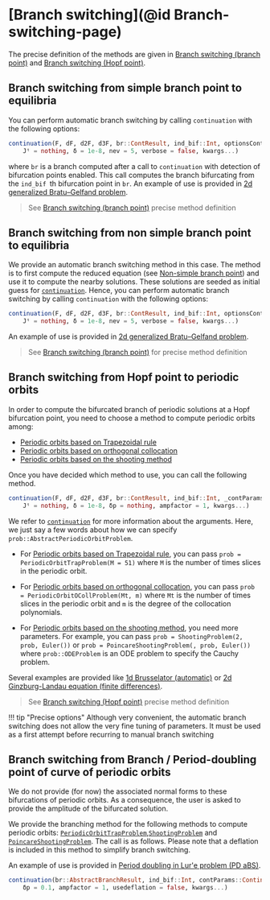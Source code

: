 # [Branch switching](@id Branch-switching-page)

The precise definition of the methods are given in [Branch switching (branch point)](@ref) and [Branch switching (Hopf point)](@ref).

## Branch switching from simple branch point to equilibria

You can perform automatic branch switching by calling `continuation` with the following options:

```julia
continuation(F, dF, d2F, d3F, br::ContResult, ind_bif::Int, optionsCont::ContinuationPar;
	Jᵗ = nothing, δ = 1e-8, nev = 5, verbose = false, kwargs...)
```

where `br` is a branch computed after a call to `continuation` with detection of bifurcation points enabled. This call computes the branch bifurcating from the `ind_bif `th bifurcation point in `br`. An example of use is provided in [2d generalized Bratu–Gelfand problem](@ref).

> See [Branch switching (branch point)](@ref) precise method definition

## Branch switching from non simple branch point to equilibria

We provide an automatic branch switching method in this case. The method is to first compute the reduced equation (see [Non-simple branch point](@ref)) and use it to compute the nearby solutions. These solutions are seeded as initial guess for [`continuation`](@ref). Hence, you can perform automatic branch switching by calling `continuation` with the following options:

```julia
continuation(F, dF, d2F, d3F, br::ContResult, ind_bif::Int, optionsCont::ContinuationPar;
	Jᵗ = nothing, δ = 1e-8, nev = 5, verbose = false, kwargs...)
```

An example of use is provided in [2d generalized Bratu–Gelfand problem](@ref).

> See [Branch switching (branch point)](@ref) for precise method definition

## Branch switching from Hopf point to periodic orbits

In order to compute the bifurcated branch of periodic solutions at a Hopf bifurcation point, you need to choose a method to compute periodic orbits among:

- [Periodic orbits based on Trapezoidal rule](@ref)
- [Periodic orbits based on orthogonal collocation](@ref)
- [Periodic orbits based on the shooting method](@ref)

Once you have decided which method to use, you can call the following method.

```julia
continuation(F, dF, d2F, d3F, br::ContResult, ind_bif::Int, _contParams::ContinuationPar, prob::AbstractPeriodicOrbitProblem ;
	Jᵗ = nothing, δ = 1e-8, δp = nothing, ampfactor = 1, kwargs...)
```

We refer to [`continuation`](@ref) for more information about the arguments. Here, we just say a few words about how we can specify `prob::AbstractPeriodicOrbitProblem`. 

- For [Periodic orbits based on Trapezoidal rule](@ref), you can pass `prob = PeriodicOrbitTrapProblem(M = 51)` where `M` is the number of times slices in the periodic orbit. 

- For [Periodic orbits based on orthogonal collocation](@ref), you can pass `prob = PeriodicOrbitOCollProblem(Mt, m)` where `Mt` is the number of times slices in the periodic orbit and `m` is the degree of the collocation polynomials. 

- For [Periodic orbits based on the shooting method](@ref), you need more parameters. For example, you can pass `prob = ShootingProblem(2, prob, Euler())` or `prob = PoincareShootingProblem(, prob, Euler())` where `prob::ODEProblem` is an ODE problem to specify the Cauchy problem.

Several examples are provided like [1d Brusselator (automatic)](@ref) or [2d Ginzburg-Landau equation (finite differences)](@ref).

> See [Branch switching (Hopf point)](@ref) precise method definition

!!! tip "Precise options"
    Although very convenient, the automatic branch switching does not allow the very fine tuning of parameters. It must be used as a first attempt before recurring to manual branch switching
    
## Branch switching from Branch / Period-doubling point of curve of periodic orbits

We do not provide (for now) the associated normal forms to these bifurcations of periodic orbits. As a consequence, the user is asked to provide the amplitude of the bifurcated solution.

We provide the branching method for the following methods to compute periodic orbits: [`PeriodicOrbitTrapProblem`](@ref),[`ShootingProblem`](@ref) and [`PoincareShootingProblem`](@ref). The call is as follows. Please note that a deflation is included in this method to simplify branch switching. 

An example of use is provided in [Period doubling in Lur'e problem (PD aBS)](@ref).

```julia
continuation(br::AbstractBranchResult, ind_bif::Int, contParams::ContinuationPar; 
	δp = 0.1, ampfactor = 1, usedeflation = false, kwargs...)
```


